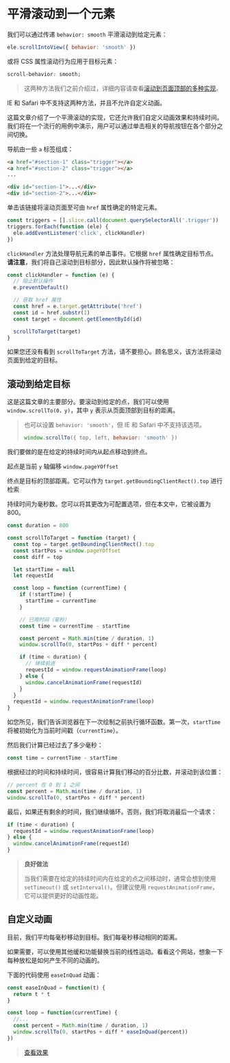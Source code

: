 # 平滑滚动到一个元素

我们可以通过传递 `behavior: smooth` 平滑滚动到给定元素：

```js
ele.scrollIntoView({ behavior: 'smooth' })
```

或将 CSS 属性滚动行为应用于目标元素：

```css
scroll-behavior: smooth;
```

> 这两种方法我们之前介绍过，详细内容请查看[滚动到页面顶部的多种实现](https://www.jianshu.com/p/d07b228ae2a9)。

IE 和 Safari 中不支持这两种方法，并且不允许自定义动画。

这篇文章介绍了一个平滑滚动的实现，它还允许我们自定义动画效果和持续时间。我们将在一个流行的用例中演示，用户可以通过单击相关的导航按钮在各个部分之间切换。

导航由一些 `a` 标签组成：

```html
<a href="#section-1" class="trigger"></a>
<a href="#section-2" class="trigger"></a>
...

<div id="section-1">...</div>
<div id="section-2">...</div>
```

单击该链接将滚动页面至可由 `href` 属性确定的特定元素。

```js
const triggers = [].slice.call(document.querySelectorAll('.trigger'))
triggers.forEach(function (ele) {
  ele.addEventListener('click', clickHandler)
})
```

`clickHandler` 方法处理导航元素的单击事件。它根据 `href` 属性确定目标节点。**请注意**，我们将自己滚动到目标部分，因此默认操作将被忽略：

```js
const clickHandler = function (e) {
  // 阻止默认操作
  e.preventDefault()

  // 获取 href 属性
  const href = e.target.getAttribute('href')
  const id = href.substr(1)
  const target = document.getElementById(id)

  scrollToTarget(target)
}
```

如果您还没有看到 `scrollToTarget` 方法，请不要担心。顾名思义，该方法将滚动页面到给定的目标。

## 滚动到给定目标

这是这篇文章的主要部分。要滚动到给定的点，我们可以使用 `window.scrollTo(0，y)`，其中 `y` 表示从页面顶部到目标的距离。

> 也可以设置 `behavior: 'smooth'`，但 IE 和 Safari 中不支持该选项。
>
> ```js
> window.scrollTo({ top, left, behavior: 'smooth' })
> ```

我们要做的是在给定的持续时间内从起点移动到终点。

起点是当前 `y` 轴偏移 `window.pageYOffset`

终点是目标的顶部距离。它可以作为 `target.getBoundingClientRect().top` 进行检索

持续时间为毫秒数。您可以将其更改为可配置选项，但在本文中，它被设置为 800。

```js
const duration = 800

const scrollToTarget = function (target) {
  const top = target.getBoundingClientRect().top
  const startPos = window.pageYOffset
  const diff = top

  let startTime = null
  let requestId

  const loop = function (currentTime) {
    if (!startTime) {
      startTime = currentTime
    }

    // 已用时间（毫秒）
    const time = currentTime - startTime

    const percent = Math.min(time / duration, 1)
    window.scrollTo(0, startPos + diff * percent)

    if (time < duration) {
      // 继续前进
      requestId = window.requestAnimationFrame(loop)
    } else {
      window.cancelAnimationFrame(requestId)
    }
  }
  requestId = window.requestAnimationFrame(loop)
}
```

如您所见，我们告诉浏览器在下一次绘制之前执行循环函数。第一次，`startTime` 将被初始化为当前时间戳（`currentTime`）。

然后我们计算已经过去了多少毫秒：

```js
const time = currentTime - startTime
```

根据经过的时间和持续时间，很容易计算我们移动的百分比数，并滚动到该位置：

```js
// percent 在 0 到 1 之间
const percent = Math.min(time / duration, 1)
window.scrollTo(0, startPos + diff * percent)
```

最后，如果还有剩余的时间，我们继续循环。否则，我们将取消最后一个请求：

```js
if (time < duration) {
  requestId = window.requestAnimationFrame(loop)
} else {
  window.cancelAnimationFrame(requestId)
}
```

> **良好做法**
>
> 当我们需要在给定的持续时间内在给定的点之间移动时，通常会想到使用 `setTimeout()` 或 `setInterval()`。但建议使用 `requestAnimationFrame`，它可以提供更好的动画性能。

## 自定义动画

目前，我们平均每毫秒移动到目标。我们每毫秒移动相同的距离。

如果需要，可以使用其他缓和功能替换当前的线性运动。看看这个网站，想象一下每种放松是如何产生不同的动画的。

下面的代码使用 `easeInQuad` 动画：

```js
const easeInQuad = function(t) {
  return t * t
}

const loop = function(currentTime) {
  //...
  const percent = Math.min(time / duration, 1)
  window.scrollTo(0, startPos + diff * easeInQuad(percent))
})
```

> [查看效果](https://codepen.io/lio-zero/pen/Jjyyqjj)
